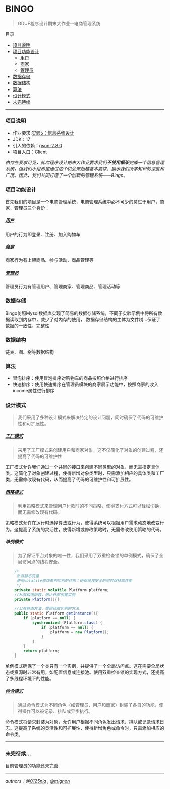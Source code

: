 # BINGO

> GDUF程序设计期末大作业--电商管理系统

目录
- [项目说明](#项目说明)
- [项目功能设计](#项目功能设计)
  - [用户](#用户)
  - [商家](#商家)
  - [管理员](#管理员)
- [数据存储](#数据存储)
- [数据结构](#数据结构)
- [算法](#算法)
- [设计模式](#设计模式)
- [未完待续](#未完待续)




---

### 项目说明

- 作业要求:[实验5：信息系统设计](attachment/实验5：信息系统设计.pdf)
- JDK：17
- 引入的依赖：[gson-2.8.0](lib/gson-2.8.0.jar)
- 项目入口：[Client](src/com/bingo/Client.java)

*由作业要求可见，此次程序设计期末大作业要求我们**不使用框架**完成一个信息管理系统，但我们小组希望通过这个机会来超越基本要求，展示我们所学知识的深度和广度。因此，我们共同打造了一个创新的管理系统——Bingo。*


### 项目功能设计

首先我们的项目是一个电商管理系统，电商管理系统中必不可少的莫过于用户，商家，管理员三个身份：

##### [用户](src/com/bingo/commons/pojo/identity/Purchaser.java)

用户的行为即登录、注册、加入购物车

##### [商家](src/com/bingo/commons/pojo/identity/Merchant.java)

商家行为有上架商品、参与活动、商品管理等

##### [管理员](src/com/bingo/commons/pojo/identity/Admin.java)

管理员行为有管理用户、管理商家、管理商品、管理活动等

### 数据存储

Bingo仿照Mysql数据库实现了简易的数据存储系统，不同于实验示例中将所有数据读取到内存中，减少了对内存的使用，
数据存储结构的主体为文件树...保证了数据的一致性、完整性

### 数据结构

链表、图、树等数据结构

### 算法

- 冒泡排序：使用冒泡排序对购物车的商品按照价格进行排序
- 快速排序：使用快速排序在管理员模块的商家展示功能中，按照商家的收入income属性进行排序


### 设计模式

> 我们采用了多种设计模式来解决特定的设计问题，同时确保了代码的可维护性和可扩展性。

##### [工厂模式](src/com/bingo/business/factory)

> 采用了工厂模式来创建用户和商家对象，这不仅简化了对象的创建过程，还提高了代码的可维护性

工厂模式允许我们通过一个共同的接口来创建不同类型的对象，而无需指定具体类。这简化了对象创建过程，使得新增对象类型时，只需添加相应的具体类和工厂类，无需修改现有代码，从而提高了代码的可维护性和可扩展性。

##### [策略模式](src/com/bingo/business/strategy)

> 利用策略模式来管理用户付款时的不同策略，使得支付方式可以轻松切换，而无需修改现有代码。


策略模式允许在运行时选择算法或行为，使得系统可以根据用户需求动态地改变行为。这提高了系统的灵活性，使得新增或修改策略时，无需修改使用策略的代码。


##### 单例模式

> 为了保证平台对象的唯一性，我们采用了双重检查锁的单例模式，确保了全局访问点的线程安全。

```java
    /*
     私有静态变量
     使用volatile修饰单例实例的作用：确保线程安全的同时保持高性能
     */
    private static volatile Platform platform;
    //私有构造函数，防止外部创建实例
    private Platform(){}

    //公有静态方法，提供获取实例的方法
    public static Platform getInstance(){
        if (platform == null) {
            synchronized (Platform.class) {
                if (platform == null) {
                    platform = new Platform();
                }
            }
        }
        return platform;
    }
```

单例模式确保了一个类只有一个实例，并提供了一个全局访问点。这在需要全局状态或资源时非常有用，如配置信息或连接池。使用双重检查锁的实现方式，还提高了多线程环境下的性能。

##### [命令模式](src/com/bingo/menu/command)

> 通过命令模式为不同角色（如管理员、用户和商家）封装了各自的功能，使得操作可以被记录、排队或异步执行。

命令模式将请求封装为对象，允许用户根据不同角色发出请求、排队或记录请求日志。这提高了系统的灵活性和可扩展性，使得新增角色或命令时，只需添加相应的命令类。

---
### 未完待续...

目前管理员的功能还未完善

---
*authors：[@0125nia](https://github.com/0125nia) , [@mignon](https://github.com/Mignonfun)*
